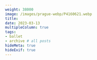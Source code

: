 ```yaml
---
weight: 38000
image: /images/prague-webp/P4160621.webp
title:
date: 2023-03-13
multipleColumn: true
tags:
- ballet
- archive # all posts
hideMeta: true
hideExif: true
---
```

